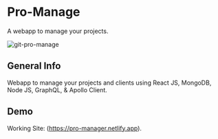 # Pro-Manage

A webapp to manage your projects.

![git-pro-manage](https://user-images.githubusercontent.com/75238302/183725168-ae402d21-35b4-4bb3-b90b-25f344481168.png)

## General Info

Webapp to manage your projects and clients using React JS, MongoDB, Node JS, GraphQL, & Apollo Client.

## Demo

Working Site: (https://pro-manager.netlify.app).
